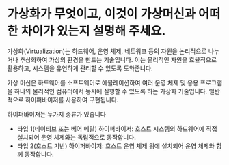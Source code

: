 # 가상화가 무엇이고, 이것이 가상머신과 어떠한 차이가 있는지 설명해 주세요.

가상화(Virtualization)는 하드웨어, 운영 체제, 네트워크 등의 자원을 논리적으로 나누거나 추상화하여 가상의 환경을 만드는 기술입니다.
이는 물리적인 자원을 효율적으로 활용하고, 시스템을 유연하게 관리할 수 있도록 도와줍니다.

가상 머신은 하드웨어를 소프트웨어로 에뮬레이션하여 여러 운영 체제 및 응용 프로그램을 하나의 물리적인 컴퓨터에서 동시에 실행할 수 있도록 하는 가상화 기술입니다.
일반적으로 하이퍼바이저를 사용하여 구현됩니다.

하이퍼바이저는 두가지 종류가 있습니다
- 타입 1(네이티브 또는 베어 메탈) 하이퍼바이저: 호스트 시스템의 하드웨어에 직접 설치되어 운영 체제와는 독립적으로 동작합니다.
- 타입 2(호스트 기반) 하이퍼바이저: 호스트 운영 체제 위에 설치되어 운영 체제와 함께 동작합니다.

